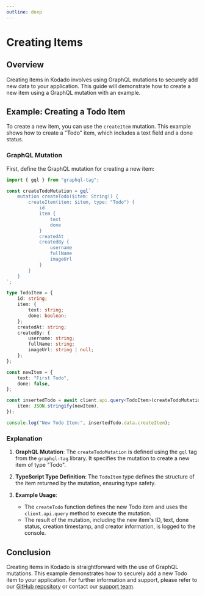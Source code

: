 ```yaml
---
outline: deep
---
```


# Creating Items

## Overview

Creating items in Kodado involves using GraphQL mutations to securely add new data to your application. This guide will demonstrate how to create a new item using a GraphQL mutation with an example.

## Example: Creating a Todo Item

To create a new item, you can use the `createItem` mutation. This example shows how to create a "Todo" item, which includes a text field and a done status.

### GraphQL Mutation

First, define the GraphQL mutation for creating a new item:

```typescript
import { gql } from "graphql-tag";

const createTodoMutation = gql`
    mutation createTodo($item: String!) {
        createItem(item: $item, type: "Todo") {
            id
            item {
                text
                done
            }
            createdAt
            createdBy {
                username
                fullName
                imageUrl
            }
        }
    }
`;

type TodoItem = {
    id: string;
    item: {
        text: string;
        done: boolean;
    };
    createdAt: string;
    createdBy: {
        username: string;
        fullName: string;
        imageUrl: string | null;
    };
};

const newItem = {
    text: "First Todo",
    done: false,
};

const insertedTodo = await client.api.query<TodoItem>(createTodoMutation, {
    item: JSON.stringify(newItem),
});

console.log("New Todo Item:", insertedTodo.data.createItem);
```

### Explanation

1. **GraphQL Mutation**: The `createTodoMutation` is defined using the `gql` tag from the `graphql-tag` library. It specifies the mutation to create a new item of type "Todo".

2. **TypeScript Type Definition**: The `TodoItem` type defines the structure of the item returned by the mutation, ensuring type safety.

3. **Example Usage**:
    - The `createTodo` function defines the new Todo item and uses the `client.api.query` method to execute the mutation.
    - The result of the mutation, including the new item's ID, text, done status, creation timestamp, and creator information, is logged to the console.

## Conclusion

Creating items in Kodado is straightforward with the use of GraphQL mutations. This example demonstrates how to securely add a new Todo item to your application. For further information and support, please refer to our [GitHub repository](https://github.com/kodado/kodado-js) or contact our [support team](mailto:support@kodado.com).
